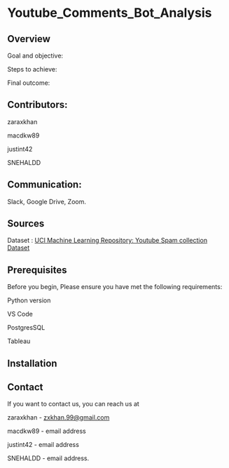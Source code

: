 # Youtube_Comments_Bot_Analysis

## Overview

Goal and objective:

Steps to achieve:

Final outcome:

## Contributors: 
 zaraxkhan 

 macdkw89

 justint42

 SNEHALDD

## Communication:

 Slack, Google Drive, Zoom.

## Sources

Dataset : [UCI Machine Learning Repository: Youtube Spam collection Dataset](https://archive.ics.uci.edu/ml/datasets/YouTube+Spam+Collection)

## Prerequisites

Before you begin, Please ensure you have met the following requirements:

Python version

VS Code 

PostgresSQL

Tableau


## Installation


## Contact 
If you want to contact us, you can reach us at

 zaraxkhan - [zxkhan.99@gmail.com](mailto:zxkhan.99@gmail.com)

 macdkw89 - email address

 justint42 - email address

 SNEHALDD - email address.

 
 
